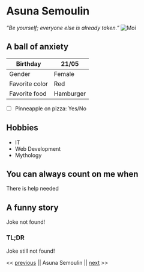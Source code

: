 # Asuna Semoulin
_“Be yourself; everyone else is already taken.”_
![Moi](https://avatars.githubusercontent.com/u/89163001?s=60&v=4)

## A ball of anxiety

| Birthday       | 21/05     |
|----------------|-----------|
| Gender         | Female    |
| Favorite color | Red       |
| Favorite food  | Hamburger |

- [ ] Pinneapple on pizza: Yes/No

## Hobbies
* IT
* Web Development
* Mythology

## You can always count on me when
There is help needed

## A funny story
Joke not found!

### TL;DR
Joke still not found!

<< [previous](https://github.com/ArnaudLosson
) || Asuna Semoulin || [next](https://github.com/Abs0lut) >>